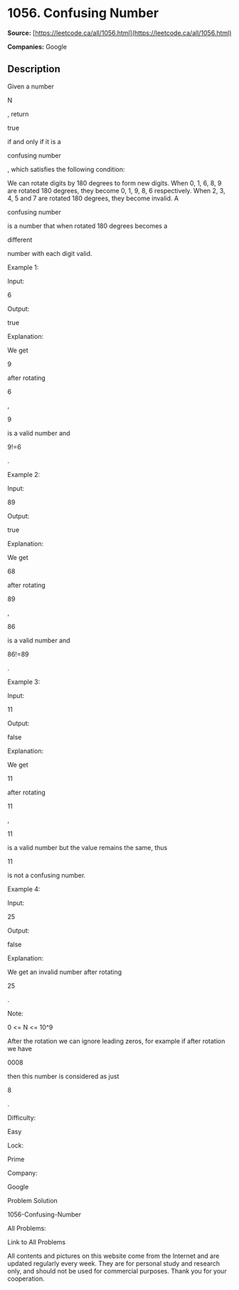 # 1056. Confusing Number

**Source:** [https://leetcode.ca/all/1056.html](https://leetcode.ca/all/1056.html)

**Companies:** Google

## Description

Given a number

N

, return

true

if and only if it is a

confusing
        number

, which satisfies the following condition:

We can rotate digits by 180 degrees to form new digits. When 0, 1, 6, 8, 9 are rotated 180
        degrees, they become 0, 1, 9, 8, 6 respectively. When 2, 3, 4, 5 and 7 are rotated 180
        degrees, they become invalid. A

confusing number

is a number that when rotated 180
        degrees becomes a

different

number with each digit valid.

Example 1:

Input:

6

Output:

true

Explanation:

We get

9

after rotating

6

,

9

is a valid number and

9!=6

.

Example 2:

Input:

89

Output:

true

Explanation:

We get

68

after rotating

89

,

86

is a valid number and

86!=89

.

Example 3:

Input:

11

Output:

false

Explanation:

We get

11

after rotating

11

,

11

is a valid number but the value remains the same, thus

11

is not a confusing number.

Example 4:

Input:

25

Output:

false

Explanation:

We get an invalid number after rotating

25

.

Note:

0 <= N <= 10^9

After the rotation we can ignore leading zeros, for example if after rotation we have

0008

then this number is considered as just

8

.

Difficulty:

Easy

Lock:

Prime

Company:

Google

Problem Solution

1056-Confusing-Number

All Problems:

Link to All Problems

All contents and pictures on this website come from the Internet and are updated regularly every week. They are for personal study and research only, and should not be used for commercial purposes. Thank you for your cooperation.

